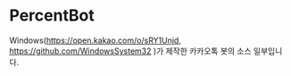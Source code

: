 # PercentBot
Windows(https://open.kakao.com/o/sRY1Unjd, https://github.com/WindowsSystem32 )가 제작한 카카오톡 봇의 소스 일부입니다.

